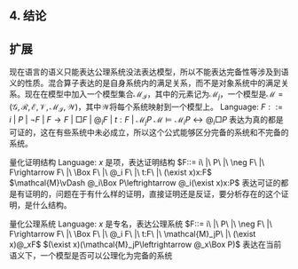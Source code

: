 

## 4. 结论

<!-- 在$\mathbf{S4}$中加入$\text{fact checker}$公理得到$\mathbf{S4_f}$，并给出 Kripke 模型上的证明语义，然后和$\mathbf{LP}$结合，并引入混合算子，得到$\mathbf{LPS4_f}$的混合版本$\text{hybrid-}\mathbf{LPS4_f}$。$\text{hybrid-}\mathbf{LPS4_f}$是对$\text{hybrid-}\mathbf{J_T}$和$\mathbf{LPS4}$的扩展，本文证明了$\text{hybrid-}\mathbf{LPS4_f}$上的内化定理，证明在证明语义下的可靠性和完全性，继而给出$\text{hybrid-}\mathbf{LPS4_f}$的模态对应以证明实现定理。最后尝试在基础的$\text{hybrid-}\mathbf{JK}$上证明内化定理，以及与其模态对应之间的实现定理。 -->



## 扩展
现在语言的语义只能表达公理系统没法表达模型，所以不能表达完备性等涉及到语义的性质。混合算子表达的是自身系统内的满足关系，而不是对象系统中的满足关系。现在在模型中加入一个模型集合$\mathcal{M_I}$，其中的元素记为$\mathcal{M}_j$，一个模型是$\mathcal{M}=(\mathcal{G},\mathcal{R},\mathcal{E},\mathcal{V},\mathcal{M_I},\mathcal{W})$，其中$\mathcal{W}$将每个系统映射到一个模型上。
Language: 
$F::= i\ |\ P\ |\ \neg F\ |\ F\rightarrow F\ |\ \Box F\ |\ @_i F\ |\ t:F\ |\ \mathcal{M}_jP$
$\mathcal{M}\vDash\mathcal{M}_iP\leftrightarrow @_i\Box P$ 表达为真的都是可证的，这在有些系统中未必成立，所以这个公式能够区分完备的系统和不完备的系统。
<!-- 如果将自身系统放入语义中，自身的语义赋予给这个系统，那么这样会产生无限深入，这会是个什么逻辑 -->

量化证明结构
Language: 
$x$ 是项，表达证明结构
$F::= i\ |\ P\ |\ \neg F\ |\ F\rightarrow F\ |\ \Box F\ |\ @_i F\ |\ t:F\ |\ (\exist x)x:F$
$\mathcal{M}\vDash @_i\Box P\leftrightarrow @_i(\exist x)x:P$ 表达可证的都是有证明的，问题在于有什么样的证明，直接证明还是反证，要分析存在的这个证明，是什么结构。

量化公理系统
Language: 
$x$ 是专名，表达公理系统
$F::= i\ |\ P\ |\ \neg F\ |\ F\rightarrow F\ |\ \Box F\ |\ @_i F\ |\ t:F\ |\ \mathcal{M}_jP\ |\ (\exist x)@_xF$
$(\exist x)(\mathcal{M}_jP\leftrightarrow @_x\Box P)$ 表达在当前语义下，一个模型是否可以公理化为完备的系统